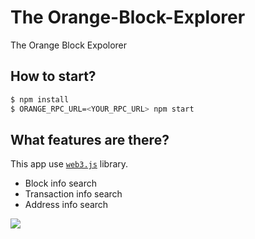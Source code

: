 # The Orange-Block-Explorer
The Orange Block Expolorer

## How to start?
```bash
$ npm install
$ ORANGE_RPC_URL=<YOUR_RPC_URL> npm start
```

## What features are there?
This app use [`web3.js`](https://github.com/ong2020/web3.js/) library.

* Block info search 
* Transaction info search 
* Address info search 

![](screenshot.png)